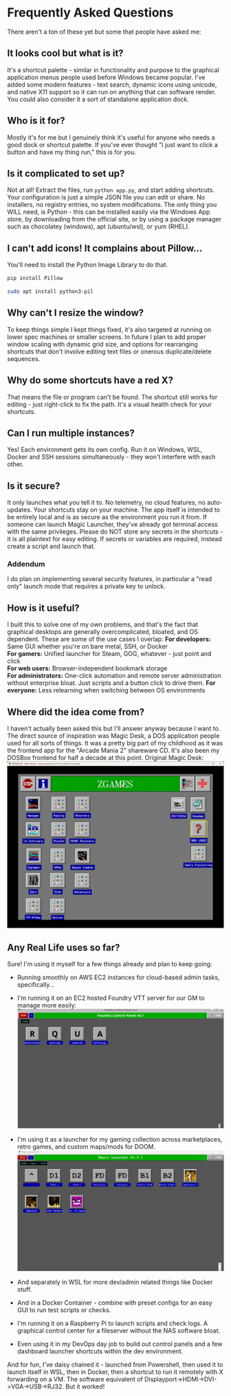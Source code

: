 # Frequently Asked Questions

There aren't a ton of these yet but some that people have asked me:

## It looks cool but what is it? 
It's a shortcut palette - similar in functionality and purpose to the graphical application menus people used before Windows became popular.
I've added some modern features - text search, dynamic icons using unicode, and native X11 support so it can run on anything that can software render.
You could also consider it a sort of standalone application dock.

## Who is it for?

Mostly it's for me but I genuinely think it's useful for anyone who needs a good dock or shortcut palette.
If you've ever thought "I just want to click a button and have my thing run," this is for you.

## Is it complicated to set up?
Not at all! Extract the files, run `python app.py`, and start adding shortcuts. Your configuration is just a simple JSON file you can edit or share. No installers, no registry entries, no system modifications.
The only thing you WILL need, is Python - this can be installed easily via the Windows App store, by downloading from the official site, or by using a package manager such as chocolatey (windows), apt (ubuntu/wsl), or yum (RHEL).

## I can't add icons! It complains about Pillow...
You'll need to install the Python Image Library to do that.
```powershell
pip install Pillow
```

```bash
sudo apt install python3-pil
```

## Why can't I resize the window?
To keep things simple I kept things fixed, it's also targeted at running on lower spec machines or smaller screens.
In future I plan to add proper window scaling with dynamic grid size, and options for rearranging shortcuts that don't involve editing text files or onerous duplicate/delete sequences.

## Why do some shortcuts have a red X?
That means the file or program can't be found. The shortcut still works for editing - just right-click to fix the path. It's a visual health check for your shortcuts.

## Can I run multiple instances?
Yes! Each environment gets its own config. Run it on Windows, WSL, Docker and SSH sessions simultaneously - they won't interfere with each other.

## Is it secure?
It only launches what you tell it to. No telemetry, no cloud features, no auto-updates. Your shortcuts stay on your machine.
The app itself is intended to be entirely local and is as secure as the environment you run it from. If someone can launch Magic Launcher, they've already got terminal access with the same privileges.
Please do NOT store any secrets in the shortcuts - it is all plaintext for easy editing. If secrets or variables are required, instead create a script and launch that.

### Addendum
I do plan on implementing several security features, in particular a "read only" launch mode that requires a private key to unlock.

## How is it useful?
I built this to solve one of my own problems, and that's the fact that graphical desktops are generally overcomplicated, bloated, and OS dependent.
These are some of the use cases I overlap:
**For developers:** Same GUI whether you're on bare metal, SSH, or Docker  
**For gamers:** Unified launcher for Steam, GOG, whatever - just point and click  
**For web users:** Browser-independent bookmark storage  
**For administrators:** One-click automation and remote server administration without enterprise bloat. Just scripts and a button click to drive them.
**For everyone:** Less relearning when switching between OS environments

## Where did the idea come from?
I haven't actually been asked this but I'll answer anyway because I want to.
The direct source of inspiration was Magic Desk, a DOS application people used for all sorts of things. It was a pretty big part of my childhood as it was the frontend app for the "Arcade Mania 2" shareware CD. It's also been my DOSBox frontend for half a decade at this point.
Original Magic Desk:
![Magic Desk](image2.png)

## Any Real Life uses so far?
Sure! I'm using it myself for a few things already and plan to keep going:
- Running smoothly on AWS EC2 instances for cloud-based admin tasks, specifically...
- I'm running it on an EC2 hosted Foundry VTT server for our GM to manage more easily:
![Foundry Control Panel](image3.png)

- I'm using it as a launcher for my gaming collection across marketplaces, retro games, and custom maps/mods for DOOM.
![DOOM](image4.png)

- And separately in WSL for more dev/admin related things like Docker stuff.
- And in a Docker Container - combine with preset configs for an easy GUI to run test scripts or checks.
- I'm running it on a Raspberry Pi to launch scripts and check logs. A graphical control center for a fileserver without the NAS software bloat.
- Even using it in my DevOps day job to build out control panels and a few dashboard launcher shortcuts within the dev environment.

And for fun, I've daisy chained it - launched from Powershell, then used it to launch itself in WSL, then in Docker, then a shortcut to run it remotely with X forwarding on a VM.
The software equivalent of Displayport->HDMI->DVI->VGA->USB->RJ32. But it worked!